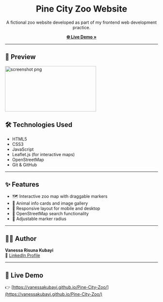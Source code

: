 <h1 align="center"> Pine City Zoo Website</h1>

<p align="center">
  A fictional zoo website developed as part of my frontend web development practice.
</p>

<p align="center">
  <a href="https://vanessakubayi.github.io/Pine-City-Zoo/"><strong>🌐 Live Demo »</strong></a>
</p>

---

## 📸 Preview
<img width="300" height="150" alt="screenshot png" src="https://github.com/user-attachments/assets/49a7523e-74eb-4011-93eb-fae7cfed0c91" />


## 🛠️ Technologies Used

- HTML5  
- CSS3  
- JavaScript  
- Leaflet.js (for interactive maps)  
- OpenStreetMap  
- Git & GitHub  

---

## ✨ Features

- 🗺️ Interactive zoo map with draggable markers  
- 🦁 Animal info cards and image gallery  
- 📱 Responsive layout for mobile and desktop  
- 🔎 OpenStreetMap search functionality  
- 📏 Adjustable marker radius  

---

## 👩‍💻 Author

**Vanessa Risuna Kubayi**  
🔗 [LinkedIn Profile](https://www.linkedin.com/in/vanessa-risuna-kubayi-2b3b73190/)  

---

## 🚀 Live Demo

👉 [https://vanessakubayi.github.io/Pine-City-Zoo/](https://vanessakubayi.github.io/Pine-City-Zoo/)

